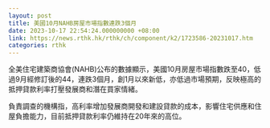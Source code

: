 ```yaml
---
layout: post
title: 美國10月NAHB房屋市場指數連跌3個月
date: 2023-10-17 22:54:24.000000000 +08:00
link: https://news.rthk.hk/rthk/ch/component/k2/1723586-20231017.htm
categories: rthk
---
```


全美住宅建築商協會(NAHB)公布的數據顯示，美國10月房屋市場指數跌至40，低過9月經修訂後的44，連跌3個月，創1月以來新低，亦低過市場預期，反映極高的抵押貸款利率打壓發展商和潛在買家情緒。

負責調查的機構指，高利率增加發展商開發和建設貸款的成本，影響住宅供應和住屋負擔能力，目前抵押貸款利率仍維持在20年來的高位。

